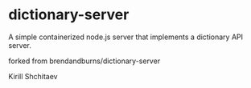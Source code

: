 # dictionary-server

A simple containerized node.js server that implements a dictionary API server.

forked from brendandburns/dictionary-server

Kirill Shchitaev
